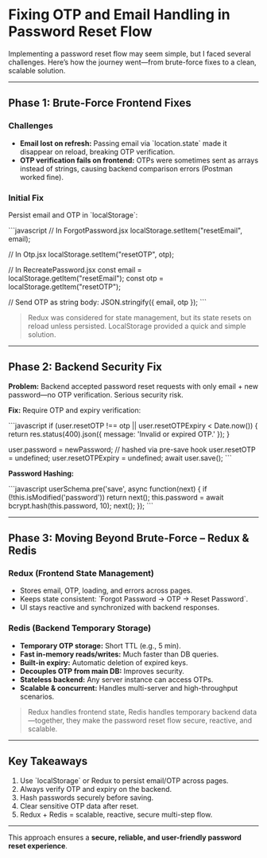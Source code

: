 
# Fixing OTP and Email Handling in Password Reset Flow

Implementing a password reset flow may seem simple, but I faced several challenges. Here’s how the journey went—from brute-force fixes to a clean, scalable solution.

---

## Phase 1: Brute-Force Frontend Fixes

### Challenges

- **Email lost on refresh:** Passing email via \`location.state\` made it disappear on reload, breaking OTP verification.
- **OTP verification fails on frontend:** OTPs were sometimes sent as arrays instead of strings, causing backend comparison errors (Postman worked fine).

### Initial Fix

Persist email and OTP in \`localStorage\`:

\`\`\`javascript
// In ForgotPassword.jsx
localStorage.setItem("resetEmail", email);

// In Otp.jsx
localStorage.setItem("resetOTP", otp);

// In RecreatePassword.jsx
const email = localStorage.getItem("resetEmail");
const otp = localStorage.getItem("resetOTP");

// Send OTP as string
body: JSON.stringify({ email, otp });
\`\`\`

> Redux was considered for state management, but its state resets on reload unless persisted. LocalStorage provided a quick and simple solution.

---

## Phase 2: Backend Security Fix

**Problem:** Backend accepted password reset requests with only email + new password—no OTP verification. Serious security risk.

**Fix:** Require OTP and expiry verification:

\`\`\`javascript
if (user.resetOTP !== otp || user.resetOTPExpiry < Date.now()) {
  return res.status(400).json({ message: 'Invalid or expired OTP.' });
}

user.password = newPassword; // hashed via pre-save hook
user.resetOTP = undefined;
user.resetOTPExpiry = undefined;
await user.save();
\`\`\`

**Password Hashing:**

\`\`\`javascript
userSchema.pre('save', async function(next) {
  if (!this.isModified('password')) return next();
  this.password = await bcrypt.hash(this.password, 10);
  next();
});
\`\`\`

---

## Phase 3: Moving Beyond Brute-Force – Redux & Redis

### Redux (Frontend State Management)

- Stores email, OTP, loading, and errors across pages.
- Keeps state consistent: \`Forgot Password → OTP → Reset Password\`.
- UI stays reactive and synchronized with backend responses.

### Redis (Backend Temporary Storage)

- **Temporary OTP storage:** Short TTL (e.g., 5 min).
- **Fast in-memory reads/writes:** Much faster than DB queries.
- **Built-in expiry:** Automatic deletion of expired keys.
- **Decouples OTP from main DB:** Improves security.
- **Stateless backend:** Any server instance can access OTPs.
- **Scalable & concurrent:** Handles multi-server and high-throughput scenarios.

> Redux handles frontend state, Redis handles temporary backend data—together, they make the password reset flow secure, reactive, and scalable.

---

## Key Takeaways

1. Use \`localStorage\` or Redux to persist email/OTP across pages.
2. Always verify OTP and expiry on the backend.
3. Hash passwords securely before saving.
4. Clear sensitive OTP data after reset.
5. Redux + Redis = scalable, reactive, secure multi-step flow.

---

This approach ensures a **secure, reliable, and user-friendly password reset experience**.

